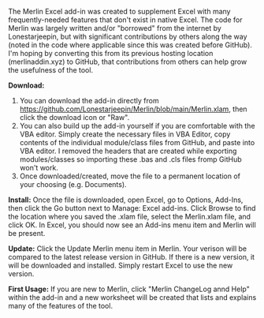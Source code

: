 The Merlin Excel add-in was created to supplement Excel with many frequently-needed features that don't exist in native Excel.  The code for Merlin was largely written and/or "borrowed" from the internet by Lonestarjeepin, but with significant contributions by others along the way (noted in the code where applicable since this was created before GitHub).  I'm hoping by converting this from its previous hosting location (merlinaddin.xyz) to GitHub, that contributions from others can help grow the usefulness of the tool.

**Download:**
  1. You can download the add-in directly from https://github.com/Lonestarjeepin/Merlin/blob/main/Merlin.xlam, then click the download icon or "Raw".
  2. You can also build up the add-in yourself if you are comfortable with the VBA editor.  Simply create the necessary files in VBA Editor, copy contents of the individual module/class files from GitHub, and paste into VBA editor.  I removed the headers that are created while exporting modules/classes so importing these .bas and .cls files fromp GitHub won't work.
  3. Once downloaded/created, move the file to a permanent location of your choosing (e.g. Documents).

**Install:**
  Once the file is downloaded, open Excel, go to Options, Add-Ins, then click the Go button next to Manage: Excel add-ins.  Click Browse to find the location where you saved the .xlam file, select the Merlin.xlam file, and click OK.  In Excel, you should now see an Add-ins menu item and Merlin will be present.

**Update:**
  Click the Update Merlin menu item in Merlin.  Your verison will be compared to the latest release version in GitHub.  If there is a new version, it will be downloaded and installed.  Simply restart Excel to use the new version.

**First Usage:**
  If you are new to Merlin, click "Merlin ChangeLog annd Help" within the add-in and a new worksheet will be created that lists and explains many of the features of the tool.
